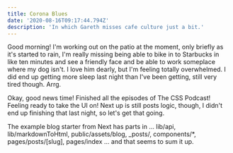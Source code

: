 ```yaml
---
title: Corona Blues
date: '2020-08-16T09:17:44.794Z'
description: 'In which Gareth misses cafe culture just a bit.'
---
```


Good morning! I'm working out on the patio at the moment, only briefly as it's started to rain, I'm really missing being able to bike in to Starbucks in like ten minutes and see a friendly face and be able to work someplace where my dog isn't. I love him dearly, but I'm feeling totally overwhelmed. I did end up getting more sleep last night than I've been getting, still very tired though. Arrg.

Okay, good news time! Finished all the episodes of The CSS Podcast! Feeling ready to take the UI on! Next up is still posts logic, though, I didn't end up finishing that last night, so let's get that going.

The example blog starter from Next has parts in ... lib/api, lib/markdownToHtml, public/assets/blog, \_posts/, components/\*, pages/posts/[slug], pages/index ... and that seems to sum it up.
